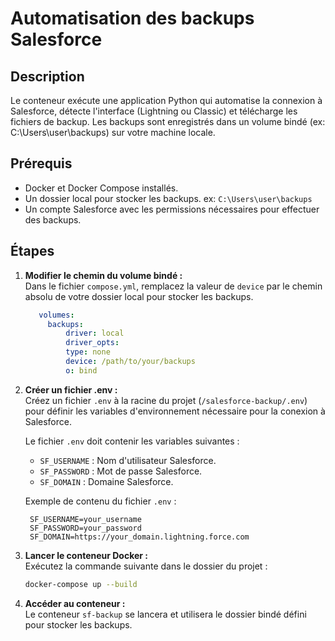 # Automatisation des backups Salesforce

## Description

Le conteneur exécute une application Python qui automatise la connexion à Salesforce, détecte l'interface (Lightning ou Classic) et télécharge les fichiers de backup. Les backups sont enregistrés dans un volume bindé (ex: C:\Users\user\backups) sur votre machine locale.

## Prérequis
- Docker et Docker Compose installés.
- Un dossier local pour stocker les backups. ex: `C:\Users\user\backups`
- Un compte Salesforce avec les permissions nécessaires pour effectuer des backups.

## 

## Étapes

1. **Modifier le chemin du volume bindé :**  
   Dans le fichier `compose.yml`, remplacez la valeur de `device` par le chemin absolu de votre dossier local pour stocker les backups.

   ```yaml
      volumes:
        backups:
            driver: local
            driver_opts:
            type: none
            device: /path/to/your/backups
            o: bind
   ```

2. **Créer un fichier .env :**  
   Créez un fichier `.env` à la racine du projet (`/salesforce-backup/.env`) pour définir les variables d'environnement nécessaire pour la conexion à Salesforce.

   Le fichier `.env` doit contenir les variables suivantes :
    - `SF_USERNAME` : Nom d'utilisateur Salesforce.
    - `SF_PASSWORD` : Mot de passe Salesforce.
    - `SF_DOMAIN` : Domaine Salesforce.

   Exemple de contenu du fichier `.env` :
   ```
    SF_USERNAME=your_username
    SF_PASSWORD=your_password
    SF_DOMAIN=https://your_domain.lightning.force.com
   ```

3. **Lancer le conteneur Docker :**  
   Exécutez la commande suivante dans le dossier du projet :
   ```bash
   docker-compose up --build
   ```

4. **Accéder au conteneur :**  
   Le conteneur `sf-backup` se lancera et utilisera le dossier bindé défini pour stocker les backups.

